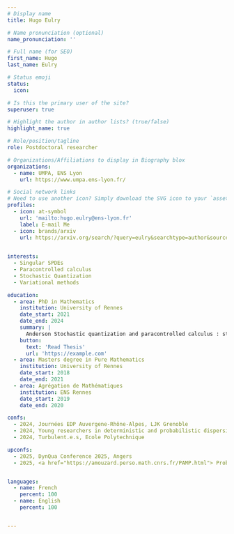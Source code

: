 ```yaml
---
# Display name
title: Hugo Eulry

# Name pronunciation (optional)
name_pronunciation: ''

# Full name (for SEO)
first_name: Hugo
last_name: Eulry

# Status emoji
status:
  icon: 

# Is this the primary user of the site?
superuser: true

# Highlight the author in author lists? (true/false)
highlight_name: true

# Role/position/tagline
role: Postdoctoral researcher

# Organizations/Affiliations to display in Biography blox
organizations:
  - name: UMPA, ENS Lyon
    url: https://www.umpa.ens-lyon.fr/

# Social network links
# Need to use another icon? Simply download the SVG icon to your `assets/media/icons/` folder.
profiles:
  - icon: at-symbol
    url: 'mailto:hugo.eulry@ens-lyon.fr'
    label: E-mail Me
  - icon: brands/arxiv
    url: https://arxiv.org/search/?query=eulry&searchtype=author&source=header

    
interests:
  - Singular SPDEs
  - Paracontrolled calculus
  - Stochastic Quantization
  - Variational methods

education:
  - area: PhD in Mathematics
    institution: University of Rennes
    date_start: 2021
    date_end: 2024
    summary: |
      Anderson Stochastic quantization and paracontrolled calculus : stochastic PDEs in singular environments.
    button:
      text: 'Read Thesis'
      url: 'https://example.com'
  - area: Masters degree in Pure Mathematics
    institution: University of Rennes
    date_start: 2018
    date_end: 2021
  - area: Agrégation de Mathématiques
    institution: ENS Rennes
    date_start: 2019
    date_end: 2020

confs:
  - 2024, Journées EDP Auvergene-Rhône-Alpes, LJK Grenoble
  - 2024, Young researchers in deterministic and probabilistic dispersive equations, EPFL, Lausanne
  - 2024, Turbulent.e.s, Ecole Polytechnique

upconfs:
  - 2025, DynQua Conference 2025, Angers
  - 2025, <a href="https://amouzard.perso.math.cnrs.fr/PAMP.html"> Probability, Analysis and Mathematical Physics</a>, Univ. Nanterre


languages:
  - name: French
    percent: 100
  - name: English
    percent: 100


---
```


